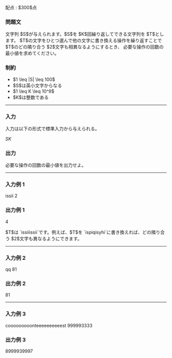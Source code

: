 
<div>

<span>

<span>

<p>
配点 : $300$点
</p>

<div>

<section>

### **問題文**

<p>
文字列 $S$が与えられます。$S$を $K$回繰り返してできる文字列を $T$とします。
$T$の文字をひとつ選んで他の文字に書き換える操作を繰り返すことで $T$のどの隣り合う $2$文字も相異なるようにするとき、
必要な操作の回数の最小値を求めてください。
</p>

</section>

</div>

<div>

<section>

### **制約**

<ul>

<li>
$1 \leq |S| \leq 100$
</li>

<li>
$S$は英小文字からなる
</li>

<li>
$1 \leq K \leq 10^9$
</li>

<li>
$K$は整数である
</li>

</ul>

</section>

</div>

---

<div>

<div>

<section>

### **入力**

<p>
入力は以下の形式で標準入力から与えられる。
</p>

<div>

$S$$K$
</div>

</section>

</div>

<div>

<section>

### **出力**

<p>
必要な操作の回数の最小値を出力せよ。
</p>

</section>

</div>

</div>

---

<div>

<section>

### **入力例 1**

<div>

issii
2

</div>

</section>

</div>

<div>

<section>

### **出力例 1**

<div>

4

</div>

<p>
$T$は `issiiissii`です。例えば、$T$を `ispiqisyhi`に書き換えれば、どの隣り合う $2$文字も異なるようにできます。
</p>

</section>

</div>

---

<div>

<section>

### **入力例 2**

<div>

qq
81

</div>

</section>

</div>

<div>

<section>

### **出力例 2**

<div>

81

</div>

</section>

</div>

---

<div>

<section>

### **入力例 3**

<div>

cooooooooonteeeeeeeeeest
999993333

</div>

</section>

</div>

<div>

<section>

### **出力例 3**

<div>

8999939997

</div>

</section>

</div>

</span>

</span>

</div>

